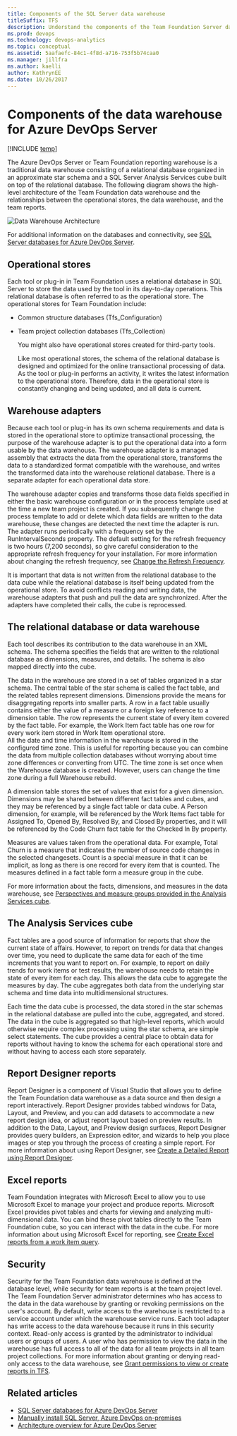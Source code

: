 ```yaml
---
title: Components of the SQL Server data warehouse 
titleSuffix: TFS
description: Understand the components of the Team Foundation Server data warehouse 
ms.prod: devops
ms.technology: devops-analytics
ms.topic: conceptual
ms.assetid: 5aafaefc-84c1-4f8d-a716-753f5b74caa0
ms.manager: jillfra
ms.author: kaelliauthor: KathrynEE
ms.date: 10/26/2017
---
```



# Components of the data warehouse for Azure DevOps Server

[!INCLUDE [temp](../_shared/tfs-report-platform-version.md)]

The Azure DevOps Server or Team Foundation reporting warehouse is a traditional data warehouse consisting of a relational database organized in an approximate star schema and a SQL Server Analysis Services cube built on top of the relational database. The following diagram shows the high-level architecture of the Team Foundation data warehouse and the relationships between the operational stores, the data warehouse, and the team reports.  
  
 ![Data Warehouse Architecture](_img/tfs_datawarearch_r.png)  
  

For additional information on the databases and connectivity, see [SQL Server databases for Azure DevOps Server](/azure/devops/server/architecture/sql-server-databases).

<a name="operational_stores"></a> 

##  Operational stores  

Each tool or plug-in in Team Foundation uses a relational database in SQL Server to store the data used by the tool in its day-to-day operations. This relational database is often referred to as the operational store. The operational stores for Team Foundation include:  

- Common structure databases (Tfs_Configuration)  
- Team project collection databases (Tfs_Collection)  
  
  You might also have operational stores created for third-party tools.  
  
  Like most operational stores, the schema of the relational database is designed and optimized for the online transactional processing of data. As the tool or plug-in performs an activity, it writes the latest information to the operational store. Therefore, data in the operational store is constantly changing and being updated, and all data is current.  
  
<a name="warehouse"></a> 

## Warehouse adapters  
 Because each tool or plug-in has its own schema requirements and data is stored in the operational store to optimize transactional processing, the purpose of the warehouse adapter is to put the operational data into a form usable by the data warehouse. The warehouse adapter is a managed assembly that extracts the data from the operational store, transforms the data to a standardized format compatible with the warehouse, and writes the transformed data into the warehouse relational database. There is a separate adapter for each operational data store.  
  
 The warehouse adapter copies and transforms those data fields specified in either the basic warehouse configuration or in the process template used at the time a new team project is created. If you subsequently change the process template to add or delete which data fields are written to the data warehouse, these changes are detected the next time the adapter is run. The adapter runs periodically with a frequency set by the RunIntervalSeconds property. The default setting for the refresh frequency is two hours (7,200 seconds), so give careful consideration to the appropriate refresh frequency for your installation. For more information about changing the refresh frequency, see [Change the Refresh Frequency](../admin/change-a-process-control-setting.md).  
  
 It is important that data is not written from the relational database to the data cube while the relational database is itself being updated from the operational store. To avoid conflicts reading and writing data, the warehouse adapters that push and pull the data are synchronized. After the adapters have completed their calls, the cube is reprocessed.  
  
<a name="relational_db"></a> 

## The relational database or data warehouse  
 Each tool describes its contribution to the data warehouse in an XML schema. The schema specifies the fields that are written to the relational database as dimensions, measures, and details. The schema is also mapped directly into the cube.  
  
 The data in the warehouse are stored in a set of tables organized in a star schema. The central table of the star schema is called the fact table, and the related tables represent dimensions. Dimensions provide the means for disaggregating reports into smaller parts. A row in a fact table usually contains either the value of a measure or a foreign key reference to a dimension table. The row represents the current state of every item covered by the fact table. For example, the Work Item fact table has one row for every work item stored in Work Item operational store.  
 All the date and time information in the warehouse is stored in the configured time zone. This is useful for reporting because you can combine the data from multiple collection databases without worrying about time zone differences or converting from UTC. The time zone is set once when the Warehouse database is created. However, users can change the time zone during a full Warehouse rebuild.

 A dimension table stores the set of values that exist for a given dimension. Dimensions may be shared between different fact tables and cubes, and they may be referenced by a single fact table or data cube. A Person dimension, for example, will be referenced by the Work Items fact table for Assigned To, Opened By, Resolved By, and Closed By properties, and it will be referenced by the Code Churn fact table for the Checked In By property.  
  
 Measures are values taken from the operational data. For example, Total Churn is a measure that indicates the number of source code changes in the selected changesets. Count is a special measure in that it can be implicit, as long as there is one record for every item that is counted. The measures defined in a fact table form a measure group in the cube.  
  
 For more information about the facts, dimensions, and measures in the data warehouse, see [Perspectives and measure groups provided in the Analysis Services cube](perspective-measure-groups-cube.md).  
  
<a name="cube"></a> 

## The Analysis Services cube  

 Fact tables are a good source of information for reports that show the current state of affairs. However, to report on trends for data that changes over time, you need to duplicate the same data for each of the time increments that you want to report on. For example, to report on daily trends for work items or test results, the warehouse needs to retain the state of every item for each day. This allows the data cube to aggregate the measures by day. The cube aggregates both data from the underlying star schema and time data into multidimensional structures.  
  
 Each time the data cube is processed, the data stored in the star schemas in the relational database are pulled into the cube, aggregated, and stored. The data in the cube is aggregated so that high-level reports, which would otherwise require complex processing using the star schema, are simple select statements. The cube provides a central place to obtain data for reports without having to know the schema for each operational store and without having to access each store separately.  
  
<a name="report_designer"></a> 

## Report Designer reports  

 Report Designer is a component of Visual Studio that allows you to define the Team Foundation data warehouse as a data source and then design a report interactively. Report Designer provides tabbed windows for Data, Layout, and Preview, and you can add datasets to accommodate a new report design idea, or adjust report layout based on preview results. In addition to the Data, Layout, and Preview design surfaces, Report Designer provides query builders, an Expression editor, and wizards to help you place images or step you through the process of creating a simple report. For more information about using Report Designer, see [Create a Detailed Report using Report Designer](create-a-detailed-report-using-report-designer.md).  
  

<a name="excel_reports"></a> 

## Excel reports 
 
 Team Foundation integrates with Microsoft Excel to allow you to use Microsoft Excel to manage your project and produce reports. Microsoft Excel provides pivot tables and charts for viewing and analyzing multi-dimensional data. You can bind these pivot tables directly to the Team Foundation cube, so you can interact with the data in the cube. For more information about using Microsoft Excel for reporting, see [Create Excel reports from a work item query](../excel/create-status-and-trend-excel-reports.md).  
  
<a name="security"></a> 

## Security  

 Security for the Team Foundation data warehouse is defined at the database level, while security for team reports is at the team project level. The Team Foundation Server administrator determines who has access to the data in the data warehouse by granting or revoking permissions on the user's account. By default, write access to the warehouse is restricted to a service account under which the warehouse service runs. Each tool adapter has write access to the data warehouse because it runs in this security context. Read-only access is granted by the administrator to individual users or groups of users. A user who has permission to view the data in the warehouse has full access to all of the data for all team projects in all team project collections. For more information about granting or denying read-only access to the data warehouse, see [Grant permissions to view or create reports in TFS](../admin/grant-permissions-to-reports.md).

## Related articles

- [SQL Server databases for Azure DevOps Server](/azure/devops/server/architecture/sql-server-databases)
- [Manually install SQL Server, Azure DevOps on-premises](/azure/devops/server/install/sql-server/install-sql-server)
- [Architecture overview for Azure DevOps Server](/azure/devops/server/architecture/architecture)